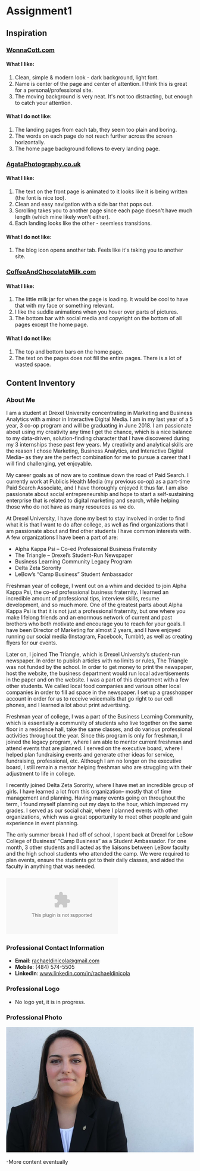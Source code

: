 # Assignment1

## Inspiration
### [WonnaCott.com](http://wonnacott.com)

#### What I like:
  1. Clean, simple & modern look - dark background, light font.
  2. Name is center of the page and center of attention. I think this is great for a personal/professional site.
  3. The moving background is very neat. It's not too distracting, but enough to catch your attention.
#### What I do not like:
  1. The landing pages from each tab, they seem too plain and boring.
  2. The words on each page do not reach further across the screen horizontally.
  3. The home page background follows to every landing page.
### [AgataPhotography.co.uk](http://agataphotography.co.uk)
#### What I like:
  1. The text on the front page is animated to it looks like it is being written (the font is nice too).
  2. Clean and easy navigation with a side bar that pops out.
  3. Scrolling takes you to another page since each page doesn't have much length (which mine likely won't either).
  4. Each landing looks like the other - seemless transitions.
#### What I do not like:
  1. The blog icon opens another tab. Feels like it's taking you to another site.
### [CoffeeAndChocolateMilk.com](http://coffeeandchocolatemilk.com)
#### What I like:
  1. The little milk jar for when the page is loading. It would be cool to have that with my face or something relevant.
  2. I like the suddle animations when you hover over parts of pictures.
  3. The bottom bar with social media and copyright on the bottom of all pages except the home page.
#### What I do not like:
  1. The top and bottom bars on the home page.
  2. The text on the pages does not fill the entire pages. There is a lot of wasted space.
  
## Content Inventory
### About Me
I am a student at Drexel University concentrating in Marketing and Business Analytics with a minor in Interactive Digital Media. I am in my last year of a 5 year, 3 co-op program and will be graduating in June 2018. I am passionate about using my creativity any time I get the chance, which is a nice balance to my data-driven, solution-finding character that I have discovered during my 3 internships these past few years. My creativity and analytical skills are the reason I chose Marketing, Business Analytics, and Interactive Digital Media– as they are the perfect combination for me to pursue a career that I will find challenging, yet enjoyable.
  
My career goals as of now are to continue down the road of Paid Search. I currently work at Publicis Health Media (my previous co-op) as a part-time Paid Search Associate, and I have thoroughly enjoyed it thus far. I am also passionate about social entrepreneurship and hope to start a self-sustaining enterprise that is related to digital marketing and search, while helping those who do not have as many resources as we do.

At Drexel University, I have done my best to stay involved in order to find what it is that I want to do after college, as well as find organizations that I am passionate about and find other students I have common interests with. A few organizations I have been a part of are:

- Alpha Kappa Psi – Co-ed Professional Business Fraternity
- The Triangle – Drexel’s Student-Run Newspaper
- Business Learning Community Legacy Program
- Delta Zeta Sorority
- LeBow’s “Camp Business” Student Ambassador

Freshman year of college, I went out on a whim and decided to join Alpha Kappa Psi, the co-ed professional business fraternity. I learned an incredible amount of professional tips, interview skills, resume development, and so much more. One of the greatest parts about Alpha Kappa Psi is that it is not just a professional fraternity, but one where you make lifelong friends and an enormous network of current and past brothers who both motivate and encourage you to reach for your goals. I have been Director of Marketing for almost 2 years, and I have enjoyed running our social media (Instagram, Facebook, Tumblr), as well as creating flyers for our events.

Later on, I joined The Triangle, which is Drexel University’s student-run newspaper. In order to publish articles with no limits or rules, The Triangle was not funded by the school. In order to get money to print the newspaper, host the website, the business department would run local advertisements in the paper and on the website. I was a part of this department with a few other students. We called local food companies and various other local companies in order to fill ad space in the newspaper. I set up a grasshopper account in order for us to receive voicemails that go right to our cell phones, and I learned a lot about print advertising.

Freshman year of college, I was a part of the Business Learning Community, which is essentially a community of students who live together on the same floor in a residence hall, take the same classes, and do various professional activities throughout the year. Since this program is only for freshman, I joined the legacy program, where I am able to mentor current freshman and attend events that are planned. I served on the executive board, where I helped plan fundraising events and generate other ideas for service, fundraising, professional, etc. Although I am no longer on the executive board, I still remain a mentor helping freshman who are struggling with their adjustment to life in college.

I recently joined Delta Zeta Sorority, where I have met an incredible group of girls. I have learned a lot from this organization– mostly that of time management and planning. Having many events going on throughout the term, I found myself planning out my days to the hour, which improved my grades. I served as our social chair, where I planned events with other organizations, which was a great opportunity to meet other people and gain experience in event planning.

The only summer break I had off of school, I spent back at Drexel for LeBow College of Business’ “Camp Business” as a Student Ambassador. For one month, 3 other students and I acted as the liaisons between LeBow faculty and the high school students who attended the camp. We were required to plan events, ensure the students got to their daily classes, and aided the faculty in anything that was needed.

### ![Professional Resume](https://github.com/rachaeldinicola/IDM-221/blob/master/Resume%202.docx "Professional Resume")

### Professional Contact Information
- **Email**: rachaeldinicola@gmail.com
- **Mobile**: (484) 574-5505
- **LinkedIn**: www.linkedin.com/in/rachaeldinicola

### Professional Logo
- No logo yet, it is in progress.

### Professional Photo
![alt text](https://github.com/rachaeldinicola/IDM-221/blob/master/IMG_3312.jpg "Professional Photo 1")

-More content eventually
